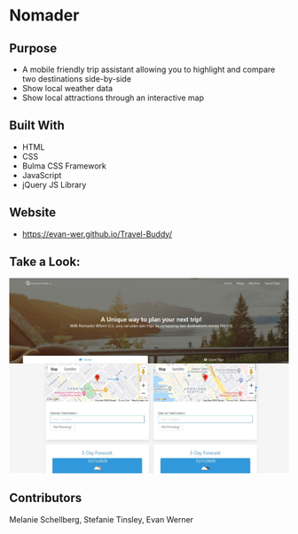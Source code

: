 # Nomader

## Purpose
* A mobile friendly trip assistant allowing you to highlight and compare two destinations side-by-side
* Show local weather data
* Show local attractions through an interactive map

## Built With
* HTML
* CSS
* Bulma CSS Framework
* JavaScript
* jQuery JS Library

## Website
* https://evan-wer.github.io/Travel-Buddy/

## Take a Look:
![Nomader Snapshot](https://github.com/Evan-Wer/Travel-Buddy/blob/main/assets/images/Nomader_Screenshot.JPG)


## Contributors
Melanie Schellberg,
Stefanie Tinsley,
Evan Werner
